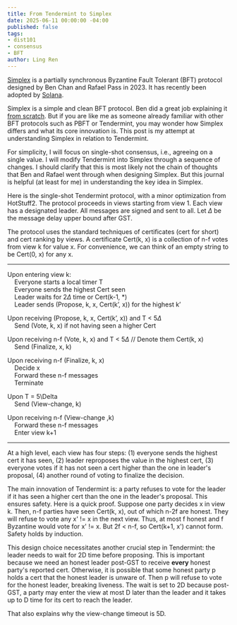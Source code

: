 ```yaml
---
title: From Tendermint to Simplex
date: 2025-06-11 00:00:00 -04:00
published: false
tags:
- dist101
- consensus
- BFT
author: Ling Ren
---
```


[Simplex](https://simplex.blog/) is a partially synchronous Byzantine Fault Tolerant (BFT) protocol designed by Ben Chan and Rafael Pass in 2023. It has recently been adopted by [Solana](https://solana.com/). 

Simplex is a simple and clean BFT protocol. Ben did a great job explaining it [from scratch](https://simplex.blog/). But if you are like me as someone already familiar with other BFT protocols such as PBFT or Tendermint, you may wonder how Simplex differs and what its core innovation is. This post is my attempt at understanding Simplex in relation to Tendermint. 

For simplicity, I will focus on single-shot consensus, i.e., agreeing on a single value. I will modify Tendermint into Simplex through a sequence of changes. I should clarify that this is most likely not the chain of thoughts that Ben and Rafael went through when designing Simplex. But this journal is helpful (at least for me) in understanding the key idea in Simplex. 

Here is the single-shot Tendermint protocol, with a minor optimization from HotStuff2. The protocol proceeds in views starting from view 1. Each view has a designated leader. All messages are signed and sent to all. Let $\Delta$ be the message delay upper bound after GST. 

The protocol uses the standard techniques of certificates (cert for short) and cert ranking by views. A certificate Cert(k, x) is a collection of n-f votes from view k for value x. For convenience, we can think of an empty string to be Cert(0, x) for any x. 

----------------
Upon entering view k: <br>
    Everyone starts a local timer T <br>
    Everyone sends the highest Cert seen <br>
    Leader waits for 2$\Delta$ time or Cert(k-1, *) <br>
    Leader sends (Propose, k, x, Cert(k’, x)) for the highest k’ <br>
    
Upon receiving (Propose, k, x, Cert(k’, x)) and T < 5$\Delta$ <br>
    Send (Vote, k, x) if not having seen a higher Cert <br>
        
Upon receiving n-f (Vote, k, x) and T < 5$\Delta$ 	// Denote them Cert(k, x) <br>
    Send (Finalize, x, k) <br>

Upon receiving n-f (Finalize, k, x) <br>
    Decide x <br>
    Forward these n-f messages <br>
    Terminate <br>
    
Upon T = 5\Delta <br>
    Send (View-change, k) <br>

Upon receiving n-f (View-change ,k) <br>
    Forward these n-f messages <br>
    Enter view k+1 
    
----------------

At a high level, each view has four steps: (1) everyone sends the highest cert it has seen, (2) leader reproposes the value in the highest cert, (3) everyone votes if it has not seen a cert higher than the one in leader's proposal, (4) another round of voting to finalize the decision. 

The main innovation of Tendermint is: a party refuses to vote for the leader if it has seen a higher cert than the one in the leader's proposal. This ensures safety. Here is a quick proof. Suppose one party decides x in view k. Then, n-f parties have seen Cert(k, x), out of which n-2f are honest. They will refuse to vote any x' != x in the next view. Thus, at most f honest and f Byzantine would vote for x' != x. But 2f < n-f, so Cert(k+1, x') cannot form. Safety holds by induction.  

This design choice necessitates another crucial step in Tendermint: the leader needs to wait for 2D time before proposing. This is important because we need an honest leader post-GST to receive __every__ honest party's reported cert. Otherwise, it is possible that some honest party p holds a cert that the honest leader is unware of. Then p will refuse to vote for the honest leader, breaking liveness. The wait is set to 2D because post-GST, a party may enter the view at most D later than the leader and it takes up to D time for its cert to reach the leader. 

That also explains why the view-change timeout is 5D. 


